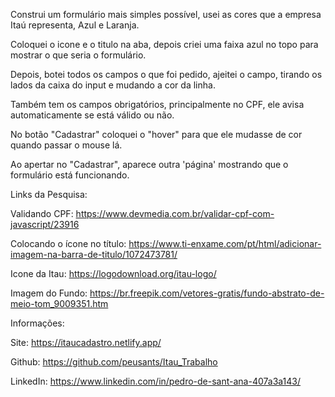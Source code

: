 Construi um formulário mais simples possível, usei as cores que a empresa Itaú representa, Azul e Laranja.

Coloquei o icone e o titulo na aba, depois criei uma faixa azul no topo para mostrar o que seria o formulário.

Depois, botei todos os campos o que foi pedido, ajeitei o campo, tirando os lados da caixa do input e mudando a cor da linha.

Também tem os campos obrigatórios, principalmente no CPF, ele avisa automaticamente se está válido ou não.

No botão "Cadastrar" coloquei o "hover" para que ele mudasse de cor quando passar o mouse lá.

Ao apertar no "Cadastrar", aparece outra 'página' mostrando que o formulário está funcionando.

Links da Pesquisa: 

Validando CPF: https://www.devmedia.com.br/validar-cpf-com-javascript/23916

Colocando o ícone no título: https://www.ti-enxame.com/pt/html/adicionar-imagem-na-barra-de-titulo/1072473781/

Icone da Itau: https://logodownload.org/itau-logo/

Imagem do Fundo: https://br.freepik.com/vetores-gratis/fundo-abstrato-de-meio-tom_9009351.htm


Informações:

Site: https://itaucadastro.netlify.app/

Github: https://github.com/peusants/Itau_Trabalho

LinkedIn: https://www.linkedin.com/in/pedro-de-sant-ana-407a3a143/
